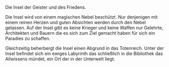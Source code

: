 Die Insel der Geister und des Friedens.

Die Insel wird von einem magischen Nebel beschützt. Nur denjenigen mit einem reinen Herzen und guten Absichten werden durch den Nebel gelassen. Auf der Insel gibt es keine Krieger und keine Waffen nur Gelehrte, Architekten und Bauern die es sich zum Ziel gemacht haben für sich ein Paradies zu schaffen.

Gleichzeitig beherbergt die Insel einen Abgrund in das Totenreich. Unter der Insel befindet sich ein ewiges Labyrinth das schließlich in die Bibliothek das Allwissens mündet, ein Ort der in der Unterwelt liegt.